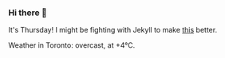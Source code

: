 ### Hi there :wave:

It's Thursday! I might be fighting with Jekyll to make [this](https://swissclubtoronto.ca) better.

Weather in Toronto: overcast, at +4°C.
